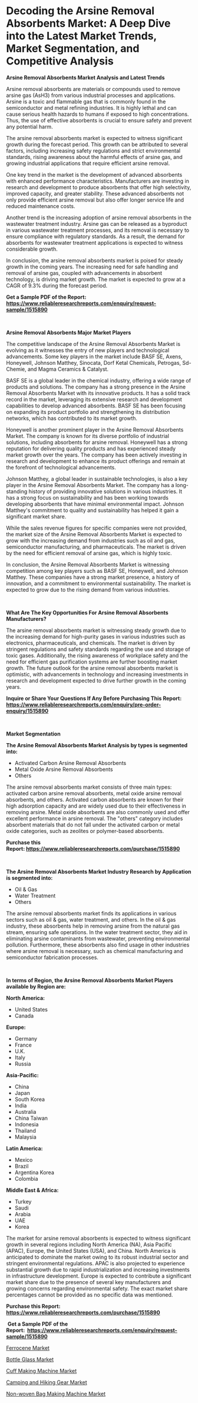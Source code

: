 <p><h1>Decoding the Arsine Removal Absorbents Market: A Deep Dive into the Latest Market Trends, Market Segmentation, and Competitive Analysis</h1></p><p><strong>Arsine Removal Absorbents Market Analysis and Latest Trends</strong></p>
<p><p>Arsine removal absorbents are materials or compounds used to remove arsine gas (AsH3) from various industrial processes and applications. Arsine is a toxic and flammable gas that is commonly found in the semiconductor and metal refining industries. It is highly lethal and can cause serious health hazards to humans if exposed to high concentrations. Thus, the use of effective absorbents is crucial to ensure safety and prevent any potential harm.</p><p>The arsine removal absorbents market is expected to witness significant growth during the forecast period. This growth can be attributed to several factors, including increasing safety regulations and strict environmental standards, rising awareness about the harmful effects of arsine gas, and growing industrial applications that require efficient arsine removal.</p><p>One key trend in the market is the development of advanced absorbents with enhanced performance characteristics. Manufacturers are investing in research and development to produce absorbents that offer high selectivity, improved capacity, and greater stability. These advanced absorbents not only provide efficient arsine removal but also offer longer service life and reduced maintenance costs.</p><p>Another trend is the increasing adoption of arsine removal absorbents in the wastewater treatment industry. Arsine gas can be released as a byproduct in various wastewater treatment processes, and its removal is necessary to ensure compliance with regulatory standards. As a result, the demand for absorbents for wastewater treatment applications is expected to witness considerable growth.</p><p>In conclusion, the arsine removal absorbents market is poised for steady growth in the coming years. The increasing need for safe handling and removal of arsine gas, coupled with advancements in absorbent technology, is driving market growth. The market is expected to grow at a CAGR of 9.3% during the forecast period.</p></p>
<p><strong>Get a Sample PDF of the Report:&nbsp; <a href="https://www.reliableresearchreports.com/enquiry/request-sample/1515890">https://www.reliableresearchreports.com/enquiry/request-sample/1515890</a></strong></p>
<p>&nbsp;</p>
<p><strong>Arsine Removal Absorbents Major Market Players</strong></p>
<p><p>The competitive landscape of the Arsine Removal Absorbents Market is evolving as it witnesses the entry of new players and technological advancements. Some key players in the market include BASF SE, Axens, Honeywell, Johnson Matthey, Sinocata, Dorf Ketal Chemicals, Petrogas, Sd-Chemie, and Magma Ceramics & Catalyst.</p><p>BASF SE is a global leader in the chemical industry, offering a wide range of products and solutions. The company has a strong presence in the Arsine Removal Absorbents Market with its innovative products. It has a solid track record in the market, leveraging its extensive research and development capabilities to develop advanced absorbents. BASF SE has been focusing on expanding its product portfolio and strengthening its distribution networks, which has contributed to its market growth.</p><p>Honeywell is another prominent player in the Arsine Removal Absorbents Market. The company is known for its diverse portfolio of industrial solutions, including absorbents for arsine removal. Honeywell has a strong reputation for delivering quality products and has experienced steady market growth over the years. The company has been actively investing in research and development to enhance its product offerings and remain at the forefront of technological advancements.</p><p>Johnson Matthey, a global leader in sustainable technologies, is also a key player in the Arsine Removal Absorbents Market. The company has a long-standing history of providing innovative solutions in various industries. It has a strong focus on sustainability and has been working towards developing absorbents that have minimal environmental impact. Johnson Matthey's commitment to quality and sustainability has helped it gain a significant market share.</p><p>While the sales revenue figures for specific companies were not provided, the market size of the Arsine Removal Absorbents Market is expected to grow with the increasing demand from industries such as oil and gas, semiconductor manufacturing, and pharmaceuticals. The market is driven by the need for efficient removal of arsine gas, which is highly toxic.</p><p>In conclusion, the Arsine Removal Absorbents Market is witnessing competition among key players such as BASF SE, Honeywell, and Johnson Matthey. These companies have a strong market presence, a history of innovation, and a commitment to environmental sustainability. The market is expected to grow due to the rising demand from various industries.</p></p>
<p>&nbsp;</p>
<p><strong>What Are The Key Opportunities For Arsine Removal Absorbents Manufacturers?</strong></p>
<p><p>The arsine removal absorbents market is witnessing steady growth due to the increasing demand for high-purity gases in various industries such as electronics, pharmaceuticals, and chemicals. The market is driven by stringent regulations and safety standards regarding the use and storage of toxic gases. Additionally, the rising awareness of workplace safety and the need for efficient gas purification systems are further boosting market growth. The future outlook for the arsine removal absorbents market is optimistic, with advancements in technology and increasing investments in research and development expected to drive further growth in the coming years.</p></p>
<p><strong>Inquire or Share Your Questions If Any Before Purchasing This Report: <a href="https://www.reliableresearchreports.com/enquiry/pre-order-enquiry/1515890">https://www.reliableresearchreports.com/enquiry/pre-order-enquiry/1515890</a></strong></p>
<p>&nbsp;</p>
<p><strong>Market Segmentation</strong></p>
<p><strong>The Arsine Removal Absorbents Market Analysis by types is segmented into:</strong></p>
<p><ul><li>Activated Carbon Arsine Removal Absorbents</li><li>Metal Oxide Arsine Removal Absorbents</li><li>Others</li></ul></p>
<p><p>The arsine removal absorbents market consists of three main types: activated carbon arsine removal absorbents, metal oxide arsine removal absorbents, and others. Activated carbon absorbents are known for their high adsorption capacity and are widely used due to their effectiveness in removing arsine. Metal oxide absorbents are also commonly used and offer excellent performance in arsine removal. The "others" category includes absorbent materials that do not fall under the activated carbon or metal oxide categories, such as zeolites or polymer-based absorbents.</p></p>
<p><strong>Purchase this Report:&nbsp;<a href="https://www.reliableresearchreports.com/purchase/1515890">https://www.reliableresearchreports.com/purchase/1515890</a></strong></p>
<p>&nbsp;</p>
<p><strong>The Arsine Removal Absorbents Market Industry Research by Application is segmented into:</strong></p>
<p><ul><li>Oil & Gas</li><li>Water Treatment</li><li>Others</li></ul></p>
<p><p>The arsine removal absorbents market finds its applications in various sectors such as oil & gas, water treatment, and others. In the oil & gas industry, these absorbents help in removing arsine from the natural gas stream, ensuring safe operations. In the water treatment sector, they aid in eliminating arsine contaminants from wastewater, preventing environmental pollution. Furthermore, these absorbents also find usage in other industries where arsine removal is necessary, such as chemical manufacturing and semiconductor fabrication processes.</p></p>
<p>&nbsp;</p>
<p><strong>In terms of Region, the Arsine Removal Absorbents Market Players available by Region are:</strong></p>
<p>
    <p> <strong> North America: </strong>
        <ul>
            <li>United States</li>
            <li>Canada</li>
        </ul>
        </p> 
    <p> <strong> Europe: </strong>
        <ul>
            <li>Germany</li>
            <li>France</li>
            <li>U.K.</li>
            <li>Italy</li>
            <li>Russia</li>
        </ul>
        </p> 
    <p> <strong> Asia-Pacific: </strong>
        <ul>
            <li>China</li>
            <li>Japan</li>
            <li>South Korea</li>
            <li>India</li>
            <li>Australia</li>
            <li>China Taiwan</li>
            <li>Indonesia</li>
            <li>Thailand</li>
            <li>Malaysia</li>
        </ul>
        </p> 
    <p> <strong> Latin America: </strong>
        <ul>
            <li>Mexico</li>
            <li>Brazil</li>
            <li>Argentina Korea</li>
            <li>Colombia</li>
        </ul>
        </p> 
    <p> <strong> Middle East & Africa: </strong>
        <ul>
            <li>Turkey</li>
            <li>Saudi</li>
            <li>Arabia</li>
            <li>UAE</li>
            <li>Korea</li>
        </ul>
    </p>
    </p>
<p><p>The market for arsine removal absorbents is expected to witness significant growth in several regions including North America (NA), Asia Pacific (APAC), Europe, the United States (USA), and China. North America is anticipated to dominate the market owing to its robust industrial sector and stringent environmental regulations. APAC is also projected to experience substantial growth due to rapid industrialization and increasing investments in infrastructure development. Europe is expected to contribute a significant market share due to the presence of several key manufacturers and growing concerns regarding environmental safety. The exact market share percentages cannot be provided as no specific data was mentioned.</p></p>
<p><strong>Purchase this Report: <a href="https://www.reliableresearchreports.com/purchase/1515890">https://www.reliableresearchreports.com/purchase/1515890</a></strong></p>
<p>&nbsp;<strong>Get a Sample PDF of the Report:&nbsp;&nbsp;<a href="https://www.reliableresearchreports.com/enquiry/request-sample/1515890">https://www.reliableresearchreports.com/enquiry/request-sample/1515890</a></strong></p>
<p><strong></strong></p>
<p><p><a href="https://medium.com/@charvi.reportprime/ferrocene-market-insight-market-trends-growth-forecasted-from-2023-to-2030-2af2c1b87228">Ferrocene Market</a></p><p><a href="https://medium.com/@vrahul.reportprime/bottle-glass-market-size-cagr-trends-2024-2030-42472c710dea">Bottle Glass Market</a></p><p><a href="https://github.com/gulaimolin/Market-Research-Report-List-1/blob/main/cuff-making-machine-market.md">Cuff Making Machine Market</a></p><p><a href="https://www.linkedin.com/pulse/camping-hiking-gear-market-size-share-global-analysis-report-2023-x6evf/">Camping and Hiking Gear Market</a></p><p><a href="https://github.com/ruslanpoljakovrd177/Market-Research-Report-List-1/blob/main/non-woven-bag-making-machine-market.md">Non-woven Bag Making Machine Market</a></p></p>